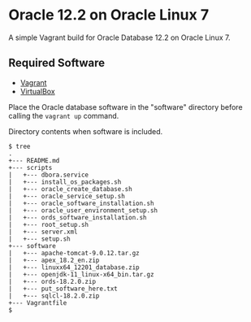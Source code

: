 # Oracle 12.2 on Oracle Linux 7

A simple Vagrant build for Oracle Database 12.2 on Oracle Linux 7.

## Required Software

* [Vagrant](https://www.vagrantup.com/downloads.html)
* [VirtualBox](https://www.virtualbox.org/wiki/Downloads)

Place the Oracle database software in the "software" directory before calling the `vagrant up` command.

Directory contents when software is included.

```
$ tree
.
+--- README.md
+--- scripts
|   +--- dbora.service
|   +--- install_os_packages.sh
|   +--- oracle_create_database.sh
|   +--- oracle_service_setup.sh
|   +--- oracle_software_installation.sh
|   +--- oracle_user_environment_setup.sh
|   +--- ords_software_installation.sh
|   +--- root_setup.sh
|   +--- server.xml
|   +--- setup.sh
+--- software
|   +--- apache-tomcat-9.0.12.tar.gz
|   +--- apex_18.2_en.zip
|   +--- linuxx64_12201_database.zip
|   +--- openjdk-11_linux-x64_bin.tar.gz
|   +--- ords-18.2.0.zip
|   +--- put_software_here.txt
|   +--- sqlcl-18.2.0.zip
+--- Vagrantfile
$
```